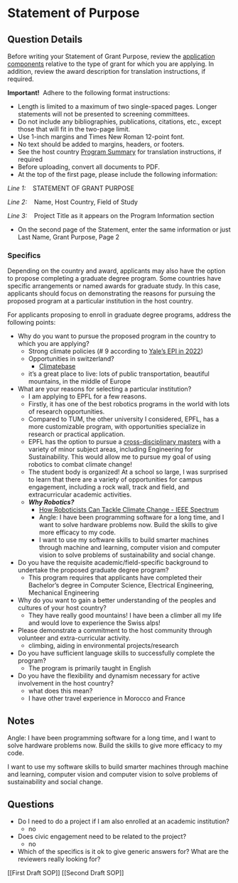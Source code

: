 # Statement of Purpose

## Question Details

Before writing your Statement of Grant Purpose, review the [application components](https://us.fulbrightonline.org/applicants/application-components) relative to the type of grant for which you are applying․ In addition, review the award description for translation instructions, if required․

**Important!**  Adhere to the following format instructions:

- Length is limited to a maximum of two single-spaced pages․ Longer statements will not be presented to screening committees․
- Do not include any bibliographies, publications, citations, etc․, except those that will fit in the two-page limit․
- Use 1-inch margins and Times New Roman 12-point font.
- No text should be added to margins, headers, or footers.
- See the host country [Program Summary](http://us.fulbrightonline.org/countries/regions) for translation instructions, if required
- Before uploading, convert all documents to PDF.
- At the top of the first page, please include the following information:

*Line 1:*    STATEMENT OF GRANT PURPOSE

*Line 2:*    Name, Host Country, Field of Study

*Line 3:*    Project Title as it appears on the Program Information section

- On the second page of the Statement, enter the same information or just Last Name, Grant Purpose, Page 2

### Specifics

Depending on the country and award, applicants may also have the option to propose completing a graduate degree program. Some countries have specific arrangements or named awards for graduate study. In this case, applicants should focus on demonstrating the reasons for pursuing the proposed program at a particular institution in the host country.

For applicants proposing to enroll in graduate degree programs, address the following points:

- Why do you want to pursue the proposed program in the country to which you are applying?
    - Strong climate policies (# 9 according to [Yale’s EPI in 2022](https://epi.yale.edu/epi-results/2022/component/epi))
    - Opportunities in switzerland?
        - [Climatebase](https://climatebase.org/)
    - it’s a great place to live: lots of public transportation, beautiful mountains, in the middle of Europe
- What are your reasons for selecting a particular institution?
    - I am applying to EPFL for a few reasons.
    - Firstly, it has one of the best robotics programs in the world with lots of research opportunities.
    - Compared to TUM, the other university I considered, EPFL, has a more customizable program, with opportunities specialize in research or practical application.
    - EPFL has the option to pursue a [cross-disciplinary masters](https://www.epfl.ch/education/master/wp-content/uploads/2019/01/STI_SMT_RO_MA.pdf) with a variety of minor subject areas, including Engineering for Sustainability. This would allow me to pursue my goal of using robotics to combat climate change!
    - The student body is organized! At a school so large, I was surprised to learn that there are a variety of opportunities for campus engagement, including a rock wall, track and field, and extracurricular academic activities.
    - ***Why Robotics?***
        - [How Roboticists Can Tackle Climate Change - IEEE Spectrum](https://spectrum.ieee.org/robotics-climate-change)
        - Angle: I have been programming software for a long time, and I want to solve hardware problems now. Build the skills to give more efficacy to my code.
        - I want to use my software skills to build smarter machines through machine and learning, computer vision and computer vision to solve problems of sustainability and social change.
- Do you have the requisite academic/field-specific background to undertake the proposed graduate degree program?
    - This program requires that applicants have completed their  Bachelor’s degree in Computer Science, Electrical Engineering, Mechanical Engineering
- Why do you want to gain a better understanding of the peoples and cultures of your host country?
    - They have really good mountains! I have been a climber all my life and would love to experience the Swiss alps!
- Please demonstrate a commitment to the host community through volunteer and extra-curricular activity.
    - climbing, aiding in environmental projects/research
- Do you have sufficient language skills to successfully complete the program?
    - The program is primarily taught in English
- Do you have the flexibility and dynamism necessary for active involvement in the host country?
    - what does this mean?
    - I have other travel experience in Morocco and France

## Notes

Angle: I have been programming software for a long time, and I want to solve hardware problems now. Build the skills to give more efficacy to my code.

I want to use my software skills to build smarter machines through machine and learning, computer vision and computer vision to solve problems of sustainability and social change. 

## Questions

- Do I need to do a project if I am also enrolled at an academic institution?
    - no
- Does civic engagement need to be related to the project?
    - no
- Which of the specifics is it ok to give generic answers for? What are the reviewers really looking for?

[[First Draft SOP]]
[[Second Draft SOP]]